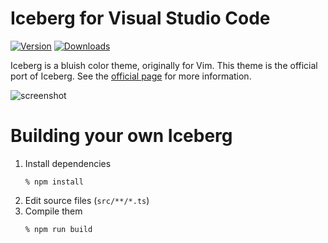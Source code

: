 # Iceberg for Visual Studio Code

[![Version](https://img.shields.io/visual-studio-marketplace/v/cocopon.iceberg-theme?color=84a0c6)](https://marketplace.visualstudio.com/items?itemName=cocopon.iceberg-theme)
[![Downloads](https://img.shields.io/visual-studio-marketplace/d/cocopon.iceberg-theme?color=84a0c6)](https://marketplace.visualstudio.com/items?itemName=cocopon.iceberg-theme)

Iceberg is a bluish color theme, originally for Vim. This theme is the official port of Iceberg. See the [official page](https://cocopon.github.io/iceberg.vim/) for more information.

![screenshot](https://user-images.githubusercontent.com/602961/102950992-2dca7100-450f-11eb-85fc-6f381ecdbe2f.jpg)


# Building your own Iceberg 
1. Install dependencies
   ```
   % npm install
   ```
2. Edit source files (`src/**/*.ts`)
3. Compile them
   ```
   % npm run build
   ```
